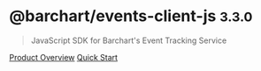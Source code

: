 # @barchart/events-client-js <small>3.3.0</small>

> JavaScript SDK for Barchart&#x27;s Event Tracking Service

[Product Overview](/content/product_overview)
[Quick Start](/content/quick_start)
